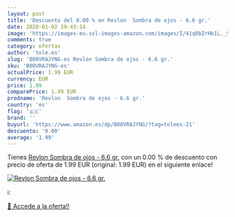 ```yaml
---
layout: post
title: 'Descuento del 0.00 % en Revlon  Sombra de ojos - 6.6 gr.'
date: 2020-01-02 19:43:14
image: 'https://images-eu.ssl-images-amazon.com/images/I/41q8bZrHb1L._SL400_.jpg'
comments: true
category: ofertas
author: 'tole.es'
slug: 'B00VRAJYNG-es Revlon Sombra de ojos - 6.6 gr.'
sku: 'B00VRAJYNG-es'
actualPrice: 1.99 EUR
currency: EUR
price: 1.99
comparePrice: 1.99 EUR
prodname: 'Revlon  Sombra de ojos - 6.6 gr.'
country: 'es'
flag: '🇪🇸'
brand: ''
buyurl: 'https://www.amazon.es/dp/B00VRAJYNG/?tag=tolees-21'
descuento: '0.00'
average: '1.99'
---
```


Tienes [Revlon  Sombra de ojos - 6.6 gr.](https://www.amazon.es/dp/B00VRAJYNG/?tag=tolees-21) con un 0.00 % de descuento con precio de oferta de 1.99 EUR (original: 1.99 EUR) en el siguiente enlace!

[![Revlon  Sombra de ojos - 6.6 gr.](https://images-eu.ssl-images-amazon.com/images/I/41q8bZrHb1L._SL400_.jpg)](https://www.amazon.es/dp/B00VRAJYNG/?tag=tolees-21)

ℹ️:


[🛒 Accede a la oferta!!](https://www.amazon.es/dp/B00VRAJYNG/?tag=tolees-21)
